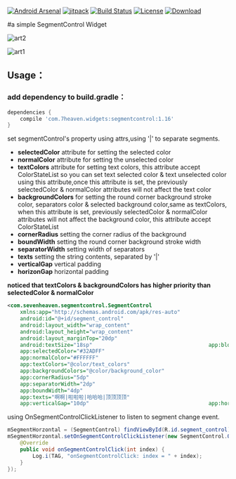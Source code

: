 [![Android Arsenal](https://img.shields.io/badge/Android%20Arsenal-SHSegmentControl-brightgreen.svg?style=flat)](http://android-arsenal.com/details/1/1770) [![jitpack](https://img.shields.io/github/tag/7heaven/SHSegmentControl.svg?label=JitPack%20Maven)](https://img.shields.io/github/release/7heaven/SHSegmentControl.svg?label=JitPack%20Maven) [![Build Status](http://img.shields.io/travis/7heaven/SHSegmentControl.svg)](https://travis-ci.org/7heaven/SHSegmentControl)
[![License](https://img.shields.io/badge/apache-2.0-orange.svg)](LICENSE)
[ ![Download](https://api.bintray.com/packages/7heaven/maven/SHSegmentControl/images/download.svg) ](https://bintray.com/7heaven/maven/SHSegmentControl/_latestVersion)

#a simple SegmentControl Widget

![art2](arts/arts2.gif)

![art1](arts/arts1.gif)

## Usage：

### add dependency to build.gradle：


```groovy
dependencies {
    compile 'com.7heaven.widgets:segmentcontrol:1.16'
}
```

set segmentControl's property using attrs,using '|' to separate segments.

* **selectedColor** attribute for setting the selected color
* **normalColor** attribute for setting the unselected color
* **textColors** attribute for setting text colors, this attribute accept ColorStateList so you can set text selected color & text unselected color using this attribute,once this attribute is set, the previously selectedColor & normalColor attributes will not affect the text color
* **backgroundColors** for setting the round corner background stroke color, separators color & selected background color,same as textColors, when this attribute is set, previously selectedColor & normalColor attributes will not affect the background color, this attribute accept ColorStateList
* **cornerRadius** setting the corner radius of the background
* **boundWidth** setting the round corner background stroke width
* **separatorWidth** setting width of separators
* **texts** setting the string contents, separated by '|'
* **verticalGap** vertical padding
* **horizonGap** horizontal padding

**noticed that textColors & backgroundColors has higher priority than selectedColor & normalColor**

``` xml
<com.sevenheaven.segmentcontrol.SegmentControl
    xmlns:app="http://schemas.android.com/apk/res-auto"
    android:id="@+id/segment_control"
    android:layout_width="wrap_content"
    android:layout_height="wrap_content"
    android:layout_marginTop="20dp"                       	
    android:textSize="18sp"                                 	app:block_direction="horizontal"
    app:selectedColor="#32ADFF"
	app:normalColor="#FFFFFF"
    app:textColors="@color/text_colors"
    app:backgroundColors="@color/background_color"
    app:cornerRadius="5dp"
    app:separatorWidth="2dp"
    app:boundWidth="4dp"
    app:texts="啊啊|啦啦啦|哈哈哈|顶顶顶顶"
    app:verticalGap="10dp"                     					app:horizonGap="10dp"/>
```

using OnSegmentControlClickListener to listen to segment change event.

```java
mSegmentHorzontal = (SegmentControl) findViewById(R.id.segment_control);
mSegmentHorzontal.setOnSegmentControlClickListener(new SegmentControl.OnSegmentControlClickListener() {
    @Override
    public void onSegmentControlClick(int index) {
        Log.i(TAG, "onSegmentControlClick: index = " + index);
    }
});
```
